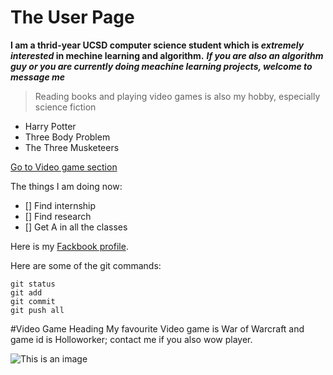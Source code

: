 # The User Page
**I am a thrid-year UCSD computer science student which is _extremely interested_ in mechine learning and algorithm.**
***If you are also an algorithm guy or you are currently doing meachine learning projects, welcome to message me***
>Reading books and playing video games is also my hobby, especially science fiction 
- Harry Potter
- Three Body Problem
- The Three Musketeers

[Go to Video game section](#video-game-heading)
  
The things I am doing now:
- [] Find internship
- [] Find research 
- [] Get A in all the classes
  
Here is my [Fackbook profile](https://www.facebook.com/profile.php?id=100074251152509).

Here are some of the git commands:
```
git status
git add
git commit
git push all
```

#Video Game Heading
 My favourite Video game is War of Warcraft and game id is Holloworker; contact me if you also wow player.

![This is an image](https://cdn.britannica.com/49/127649-050-31417AF3/Heath-Ledger-Joker-Christian-Bale-The-Dark-Knight-2008.jpg)